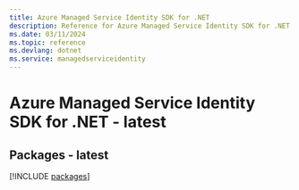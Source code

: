 ```yaml
---
title: Azure Managed Service Identity SDK for .NET
description: Reference for Azure Managed Service Identity SDK for .NET
ms.date: 03/11/2024
ms.topic: reference
ms.devlang: dotnet
ms.service: managedserviceidentity
---
```

# Azure Managed Service Identity SDK for .NET - latest
## Packages - latest
[!INCLUDE [packages](managed-service-identity-index.md)]